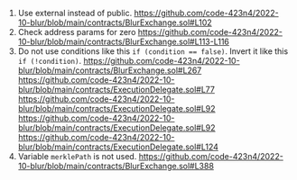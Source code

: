 1.	Use external instead of public.
https://github.com/code-423n4/2022-10-blur/blob/main/contracts/BlurExchange.sol#L102
2.	Check address params for zero
https://github.com/code-423n4/2022-10-blur/blob/main/contracts/BlurExchange.sol#L113-L116
3.	Do not use conditions like this `if (condition == false)`. Invert it like this `if (!condition)`.
https://github.com/code-423n4/2022-10-blur/blob/main/contracts/BlurExchange.sol#L267
https://github.com/code-423n4/2022-10-blur/blob/main/contracts/ExecutionDelegate.sol#L77
https://github.com/code-423n4/2022-10-blur/blob/main/contracts/ExecutionDelegate.sol#L92
https://github.com/code-423n4/2022-10-blur/blob/main/contracts/ExecutionDelegate.sol#L92
https://github.com/code-423n4/2022-10-blur/blob/main/contracts/ExecutionDelegate.sol#L124
4.	Variable `merklePath` is not used.
https://github.com/code-423n4/2022-10-blur/blob/main/contracts/BlurExchange.sol#L388